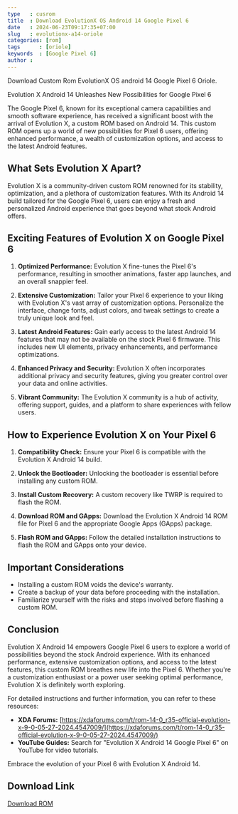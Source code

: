 ```yaml
---
type   : cusrom
title  : Download EvolutionX OS Android 14 Google Pixel 6
date   : 2024-06-23T09:17:35+07:00
slug   : evolutionx-a14-oriole
categories: [rom]
tags      : [oriole]
keywords  : [Google Pixel 6]
author : 
---
```


Download Custom Rom EvolutionX OS android 14 Google Pixel 6 Oriole.

Evolution X Android 14 Unleashes New Possibilities for Google Pixel 6

The Google Pixel 6, known for its exceptional camera capabilities and smooth software experience, has received a significant boost with the arrival of Evolution X, a custom ROM based on Android 14. This custom ROM opens up a world of new possibilities for Pixel 6 users, offering enhanced performance, a wealth of customization options, and access to the latest Android features.

## What Sets Evolution X Apart?

Evolution X is a community-driven custom ROM renowned for its stability, optimization, and a plethora of customization features. With its Android 14 build tailored for the Google Pixel 6, users can enjoy a fresh and personalized Android experience that goes beyond what stock Android offers.

## Exciting Features of Evolution X on Google Pixel 6

1.  **Optimized Performance:** Evolution X fine-tunes the Pixel 6's performance, resulting in smoother animations, faster app launches, and an overall snappier feel.

2.  **Extensive Customization:** Tailor your Pixel 6 experience to your liking with Evolution X's vast array of customization options. Personalize the interface, change fonts, adjust colors, and tweak settings to create a truly unique look and feel.

3.  **Latest Android Features:** Gain early access to the latest Android 14 features that may not be available on the stock Pixel 6 firmware. This includes new UI elements, privacy enhancements, and performance optimizations.

4.  **Enhanced Privacy and Security:** Evolution X often incorporates additional privacy and security features, giving you greater control over your data and online activities.

5.  **Vibrant Community:** The Evolution X community is a hub of activity, offering support, guides, and a platform to share experiences with fellow users.

## How to Experience Evolution X on Your Pixel 6

1.  **Compatibility Check:** Ensure your Pixel 6 is compatible with the Evolution X Android 14 build.

2.  **Unlock the Bootloader:** Unlocking the bootloader is essential before installing any custom ROM.

3.  **Install Custom Recovery:** A custom recovery like TWRP is required to flash the ROM.

4.  **Download ROM and GApps:** Download the Evolution X Android 14 ROM file for Pixel 6 and the appropriate Google Apps (GApps) package.

5.  **Flash ROM and GApps:** Follow the detailed installation instructions to flash the ROM and GApps onto your device.

## Important Considerations

-  Installing a custom ROM voids the device's warranty.
-  Create a backup of your data before proceeding with the installation.
-  Familiarize yourself with the risks and steps involved before flashing a custom ROM.

## Conclusion

Evolution X Android 14 empowers Google Pixel 6 users to explore a world of possibilities beyond the stock Android experience. With its enhanced performance, extensive customization options, and access to the latest features, this custom ROM breathes new life into the Pixel 6. Whether you're a customization enthusiast or a power user seeking optimal performance, Evolution X is definitely worth exploring.

For detailed instructions and further information, you can refer to these resources:

*   **XDA Forums:** [https://xdaforums.com/t/rom-14-0_r35-official-evolution-x-9-0-05-27-2024.4547009/](https://xdaforums.com/t/rom-14-0_r35-official-evolution-x-9-0-05-27-2024.4547009/)
*   **YouTube Guides:** Search for "Evolution X Android 14 Google Pixel 6" on YouTube for video tutorials.

Embrace the evolution of your Pixel 6 with Evolution X Android 14.


## Download Link
[Download ROM](https://sourceforge.net/projects/evolution-x/files/oriole/14/)


